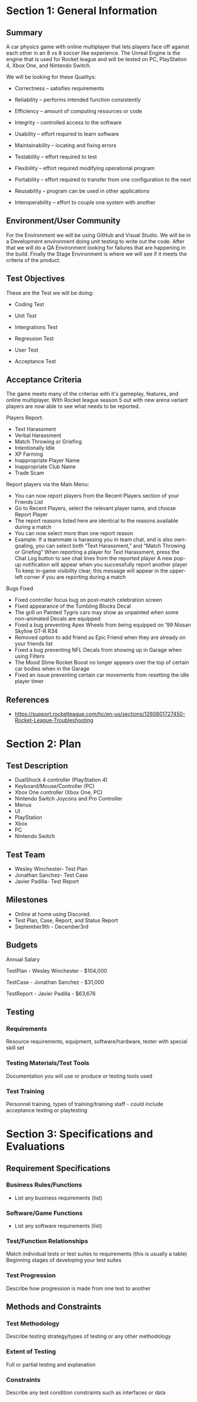 # Section 1: General Information

## Summary

A car physics game with online multiplayer that lets players face off against each other in an 8 vs 8 soccer like experience. The Unreal Engine is the engine that is used for Rocket league and will be tested on PC, PlayStation 4, Xbox One, and Nintendo Switch. 

We will be looking for these Qualitys: 

* Correctness – satisfies requirements 

* Reliability – performs intended function consistently 

* Efficiency – amount of computing resources or code 

* Integrity – controlled access to the software 

* Usability – effort required to learn software 

* Maintainability – locating and fixing errors 

* Testability – effort required to test 

* Flexibility – effort required modifying operational program 

* Portability – effort required to transfer from one configuration to the next 

* Reusability – program can be used in other applications 

* Interoperability – effort to couple one system with another 

## Environment/User Community

For the Environment we will be using GitHub and Visual Studio. We will be in a Development environment doing unit testing to write out the code. After that we will  do a QA Environment looking for failures that are happening in the build. Finally the Stage Environment is where we will see if it meets the criteria of the product. 



## Test Objectives

These are the Test we will be doing: 

* Coding Test 

* Unit Test 

* Intergrations Test 

* Regression Test 

* User Test 

* Acceptance Test

## Acceptance Criteria

The game meets many of the criterias with it's gameplay, features, and online multiplayer. With Rocket league season 5 out with new arena variant players are now able to see what needs to be reported.

Players Report:
* Text Harassment
* Verbal Harassment
* Match Throwing or Griefing
* Intentionally Idle
* XP Farming
* Inappropriate Player Name
* Inappropriate Club Name
* Trade Scam

Report players via the Main Menu:
* You can now report players from the Recent Players section of your Friends List
* Go to Recent Players, select the relevant player name, and choose Report Player
* The report reasons listed here are identical to the reasons available during a match
* You can now select more than one report reason
* Example: If a teammate is harassing you in team chat, and is also own-goaling, you can select both “Text Harassment,” and “Match Throwing or Griefing”
When reporting a player for Text Harassment, press the Chat Log button to see chat lines from the reported player
A new pop-up notification will appear when you successfully report another player
To keep in-game visibility clear, this message will appear in the upper-left corner if you are reporting during a match

Bugs Fixed

* Fixed controller focus bug on post-match celebration screen
* Fixed appearance of the Tumbling Blocks Decal
* The grill on Painted Tygris cars may show as unpainted when some non-animated Decals are equipped
* Fixed a bug preventing Apex Wheels from being equipped on '99 Nissan Skyline GT-R R34
* Removed option to add friend as Epic Friend when they are already on your friends list
* Fixed a bug preventing NFL Decals from showing up in Garage when using Filters
* The Mood Slime Rocket Boost no longer appears over the top of certain car bodies when in the Garage
* Fixed an issue preventing certain car movements from resetting the idle player timer

## References

* https://support.rocketleague.com/hc/en-us/sections/1260801727450-Rocket-League-Troubleshooting

# Section 2: Plan
## Test Description

* DualShock 4 controller (PlayStation 4)
* Keyboard/Mouse/Controller (PC)
* Xbox One controller (Xbox One, PC)
* Nintendo Switch Joycons and Pro Controller
* Menus
* UI
* PlayStation
* Xbox
* PC
* Nintendo Switch

## Test Team

* Wesley Winchester- Test Plan
* Jonathan Sanchez- Test Case
* Javier Padilla- Test Report

## Milestones

* Online at home using Discored.
* Test Plan, Case, Report, and Status Report
* September9th - December3rd 

## Budgets

Annual Salary

TestPlan - Wesley Winchester - $104,000

TestCase - Jonathan Sanchez - $31,000

TestReport - Javier Padilla - $63,676 


## Testing
### Requirements

Resource requirements, equipment, software/hardware, tester with special skill set

### Testing Materials/Test Tools

Documentation you will use or produce or testing tools used

### Test Training

Personnel training, types of training/training staff - could include acceptance testing or
playtesting

# Section 3: Specifications and Evaluations

## Requirement Specifications

### Business Rules/Functions

* List any business requirements (list)

### Software/Game Functions

* List any software requirements (list)

### Test/Function Relationships

Match individual tests or test suites to requirements (this is usually a table)
Beginning stages of developing your test suites

### Test Progression
Describe how progression is made from one test to another

## Methods and Constraints

### Test Methodology

Describe testing strategy/types of testing or any other methodology

### Extent of Testing

Full or partial testing and explanation

### Constraints

Describe any test condition constraints such as interfaces or data
